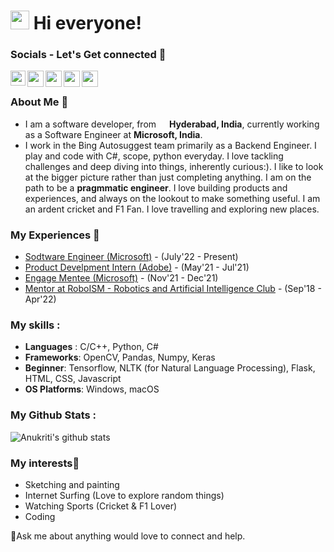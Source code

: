 <h1><img src="https://media.giphy.com/media/3og0IAzB7lmOo2q0Ss/giphy.gif" width="30"/> Hi everyone!</h1> 

<!--
Here are some ideas to get you started:

- 🔭 I’m currently working on ...
- 🌱 I’m currently learning ...
- 👯 I’m looking to collaborate on ...
- 🤔 I’m looking for help with ...
- 💬 Ask me about ...
- 📫 How to reach me: ...
- 😄 Pronouns: ...
- ⚡ Fun fact: ...
-->
### Socials - Let's Get connected 👯

<a href="https://www.linkedin.com/in/anukriti-rawat-10667a180/">
  <img align="left" width="24px" src="https://cdn.jsdelivr.net/npm/simple-icons@v3/icons/linkedin.svg"  color=white/>
</a>
<a href="https://twitter.com/Krati_Anu">
  <img align="left" width="26px" src="https://cdn.jsdelivr.net/npm/simple-icons@v3/icons/twitter.svg" />
</a>
<a href="mailto:kratianu72@gmail.com">
  <img align="left" width="26px" src="https://cdn.jsdelivr.net/npm/simple-icons@v3/icons/gmail.svg" />
</a>
<a href="https://www.facebook.com/anukrati.rawat.72">
  <img align="left" width="26px" src="https://cdn.jsdelivr.net/npm/simple-icons@v3/icons/facebook.svg" />
</a>
<a href="https://www.instagram.com/krati_anu/">
  <img align="left" width="26px" src="https://cdn.jsdelivr.net/npm/simple-icons@v3/icons/instagram.svg" />
</a>

<br />

### About Me 🚀
 - I am a software developer, from <img src="https://img.icons8.com/emoji/50/000000/india-emoji.png" width="13"/> <b>Hyderabad, India</b>, currently working as a Software Engineer at <b>Microsoft, India</b>.
 - I work in the Bing Autosuggest team primarily as a Backend Engineer. I play and code with C#, scope, python everyday. I love tackling challenges and deep diving into things, inherently curious:). I like to look at the bigger picture rather than just completing anything. I am on the path to be a <b>pragmmatic engineer</b>. I love building products and experiences, and always on the lookout to make something useful. I am an ardent cricket and F1 Fan. I love travelling and exploring new places.</p>

### My Experiences 🙌
- [Sodtware Engineer (Microsoft)](https://www.microsoft.com/en-in/) - (July'22 - Present)
- [Product Develpment Intern (Adobe)](https://www.adobe.com/in/) - (May'21 - Jul'21)
- [Engage Mentee (Microsoft)](https://www.microsoft.com/en-in) - (Nov'21 - Dec'21)
- [Mentor at RoboISM - Robotics and Artificial Intelligence Club](https://roboism.in/) - (Sep'18 - Apr'22) 

### My skills : 
 - **Languages** :  C/C++, Python, C#
 - **Frameworks**: OpenCV, Pandas, Numpy, Keras
 - **Beginner**:  Tensorflow, NLTK (for Natural Language Processing),  Flask, HTML, CSS, Javascript
 - **OS Platforms**: Windows, macOS

### My Github Stats :

![Anukriti's github stats](https://github-readme-stats.vercel.app/api?username=KratiAnu&show_icons=true&hide_border=true)&nbsp;&nbsp;
<br />

### My interests🌱
- Sketching and painting
- Internet Surfing (Love to explore random things)
- Watching Sports (Cricket & F1 Lover)
- Coding

<p>💬Ask me about anything would love to connect and help.</p>
<!--
**KratiAnu/KratiAnu** is a ✨ _special_ ✨ repository because its `README.md` (this file) appears on your GitHub profile.

Here are some ideas to get you started:

- 🔭 I’m currently working on ...
- 🌱 I’m currently learning ...
- 👯 I’m looking to collaborate on ...
- 🤔 I’m looking for help with ...
- 💬 Ask me about ...
- 📫 How to reach me: ...
- 😄 Pronouns: ...
- ⚡ Fun fact: ...
-->
